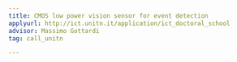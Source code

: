 ```yaml
---
title: CMOS low power vision sensor for event detection
applyurl: http://ict.unitn.it/application/ict_doctoral_school
advisor: Massimo Gottardi
tag: call_unitn

---
```

